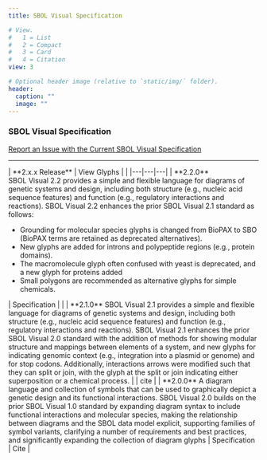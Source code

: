 ```yaml
---
title: SBOL Visual Specification

# View.
#   1 = List
#   2 = Compact
#   3 = Card
#   4 = Citation
view: 3

# Optional header image (relative to `static/img/` folder).
header:
  caption: ""
  image: ""
---
```


### SBOL Visual Specification

[Report an Issue with the Current SBOL Visual Specification](https://github.com/SynBioDex/SBOL-visual/issues)

___

<div class="table">
| **2.x.x Release**  | View Glyphs  |   |
|---|---|---|
| **2.2.0** <br>
SBOL Visual 2.2 provides a simple and flexible language for diagrams of genetic systems and design, including both structure (e.g., nucleic acid sequence features) and function (e.g., regulatory interactions and reactions). SBOL Visual 2.2 enhances the prior SBOL Visual 2.1 standard as follows: <br>
<ul><li> Grounding for molecular species glyphs is changed from BioPAX to SBO (BioPAX terms are retained as deprecated alternatives). </li>
<li> New glyphs are added for introns and polypeptide regions (e.g., protein domains). </li>
<li> The macromolecule glyph often confused with yeast is deprecated, and a new glyph for proteins added </li>
<li> Small polygons are recommended as alternative glyphs for simple chemicals. </li></ul>| Specification  |   |
| **2.1.0**
SBOL Visual 2.1 provides a simple and flexible language for diagrams of genetic systems and design, including both structure (e.g., nucleic acid sequence features) and function (e.g., regulatory interactions and reactions). SBOL Visual 2.1 enhances the prior SBOL Visual 2.0 standard with the addition of methods for showing modular structure and mappings between elements of a system, and new glyphs for indicating genomic context (e.g., integration into a plasmid or genome) and for stop codons. Additionally, interactions arrows were modified such that they can split or join, with the glyph at the split or join indicating either superposition or a chemical process.  |   | cite  |
|  **2.0.0**
A diagram language and collection of symbols that can be used to graphically depict a genetic design and its functional interactions. SBOL Visual 2.0 builds on the prior SBOL Visual 1.0 standard by expanding diagram syntax to include functional interactions and molecular species, making the relationship between diagrams and the SBOL data model explicit, supporting families of symbol variants, clarifying a number of requirements and best practices, and significantly expanding the collection of diagram glyphs | Specification  |  Cite |

</div>